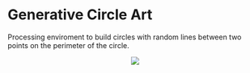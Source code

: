 # Generative Circle Art

Processing enviroment to build circles with random lines between two points on the perimeter of the circle.

<p align="center">
<img src="./README_Support/SupportingImage_1">
</p>
